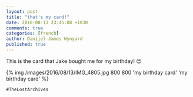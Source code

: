 ```yaml
---
layout: post
title: "that's my card!"
date: 2016-08-13 23:45:08 +1030
comments: true
categories: [french]
author: Danijel-James Wynyard
published: true
---
```

This is the card that Jake bought me for my birthday! 😍

{% img /images/2016/08/13/IMG_4805.jpg 800 800 'my birthday card' 'my birthday card' %}

`#TheLostArchives`